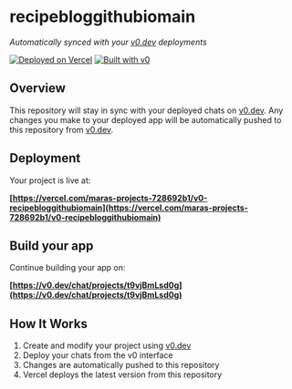 # recipebloggithubiomain

*Automatically synced with your [v0.dev](https://v0.dev) deployments*

[![Deployed on Vercel](https://img.shields.io/badge/Deployed%20on-Vercel-black?style=for-the-badge&logo=vercel)](https://vercel.com/maras-projects-728692b1/v0-recipebloggithubiomain)
[![Built with v0](https://img.shields.io/badge/Built%20with-v0.dev-black?style=for-the-badge)](https://v0.dev/chat/projects/t9vjBmLsd0g)

## Overview

This repository will stay in sync with your deployed chats on [v0.dev](https://v0.dev).
Any changes you make to your deployed app will be automatically pushed to this repository from [v0.dev](https://v0.dev).

## Deployment

Your project is live at:

**[https://vercel.com/maras-projects-728692b1/v0-recipebloggithubiomain](https://vercel.com/maras-projects-728692b1/v0-recipebloggithubiomain)**

## Build your app

Continue building your app on:

**[https://v0.dev/chat/projects/t9vjBmLsd0g](https://v0.dev/chat/projects/t9vjBmLsd0g)**

## How It Works

1. Create and modify your project using [v0.dev](https://v0.dev)
2. Deploy your chats from the v0 interface
3. Changes are automatically pushed to this repository
4. Vercel deploys the latest version from this repository